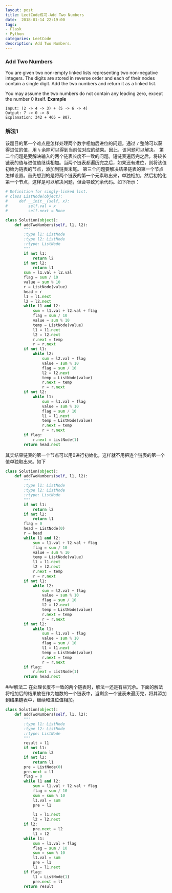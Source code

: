 ```yaml
---
layout: post
title: LeetCode练习-Add Two Numbers
date:  2018-01-14 22:19:00
tags:
- Flask
- Python
categories: LeetCode
description: Add Two Numbers。
--- 
```

### Add Two Numbers
You are given two non-empty linked lists representing two non-negative integers. The digits are stored in reverse order and each of their nodes contain a single digit. Add the two numbers and return it as a linked list.

You may assume the two numbers do not contain any leading zero, except the number 0 itself. 
**Example**  
```
Input: (2 -> 4 -> 3) + (5 -> 6 -> 4)
Output: 7 -> 0 -> 8
Explanation: 342 + 465 = 807.
```  
### 解法1
该题目的第一个难点是怎样处理两个数字相加后进位的问题。通过 `/` 整除可以获得进位的值，用 `%` 余除可以得到当前位对应的结果。因此，该问题可以解决。
第二个问题是要解决输入的两个链表长度不一致的问题。短链表遍历完之后，将较长链表的值与进位值继续相加。当两个链表都遍历完之后，如果还有进位，则将该值初始为链表的节点，添加到链表末尾。
第三个问题要解决结果链表的第一个节点怎样设置。首先想到的是将两个链表的第一个元素取出来，单独相加，然后初始化第一个节点，这样是可以解决问题，但会导致冗余代码。如下所示：  

```Python
# Definition for singly-linked list.
# class ListNode(object):
#     def __init__(self, x):
#         self.val = x
#         self.next = None

class Solution(object):
    def addTwoNumbers(self, l1, l2):
        """
        :type l1: ListNode
        :type l2: ListNode
        :rtype: ListNode
        """
        if not l1:
            return l2
        if not l2:
            return l1
        sum = l1.val + l2.val
        flag = sum / 10
        value = sum % 10
        r = ListNode(value)
        head = r
        l1 = l1.next
        l2 = l2.next
        while l1 and l2:
            sum = l1.val + l2.val + flag
            flag = sum / 10
            value = sum % 10
            temp = ListNode(value)
            l1 = l1.next
            l2 = l2.next
            r.next = temp
            r = r.next
        if not l1:
            while l2:
                sum = l2.val + flag
                value = sum % 10
                flag = sum / 10
                l2 = l2.next
                temp = ListNode(value)
                r.next = temp
                r = r.next
        if not l2:
            while l1:
                sum = l1.val + flag
                value = sum % 10
                flag = sum / 10
                l1 = l1.next
                temp = ListNode(value)
                r.next = temp
                r = r.next
        if flag:
            r.next = ListNode(1)
        return head.next
``` 
其实结果链表的第一个节点可以用0进行初始化，这样就不用把连个链表的第一个值单独取出来。如下   

```python
class Solution(object):
    def addTwoNumbers(self, l1, l2):
        """
        :type l1: ListNode
        :type l2: ListNode
        :rtype: ListNode
        """
        if not l1:
            return l2
        if not l2:
            return l1
        flag = 0
        head = ListNode(0)
        r = head
        while l1 and l2:
            sum = l1.val + l2.val + flag
            flag = sum / 10
            value = sum % 10
            temp = ListNode(value)
            l1 = l1.next
            l2 = l2.next
            r.next = temp
            r = r.next
        if not l1:
            while l2:
                sum = l2.val + flag
                value = sum % 10
                flag = sum / 10
                l2 = l2.next
                temp = ListNode(value)
                r.next = temp
                r = r.next
        if not l2:
            while l1:
                sum = l1.val + flag
                value = sum % 10
                flag = sum / 10
                l1 = l1.next
                temp = ListNode(value)
                r.next = temp
                r = r.next
        if flag:
            r.next = ListNode(1)
        return head.next
```
###解法二
在处理长度不一致的两个链表时，解法一还是有些冗余。下面的解法将相加后的结果放在作为加数的一个链表中，当剩余一个链表未遍历完，将其添加到结果链表中，继续和进位值相加。
```python
class Solution(object):
    def addTwoNumbers(self, l1, l2):
        """
        :type l1: ListNode
        :type l2: ListNode
        :rtype: ListNode
        """
        result = l1
        if not l1:
            return l2
        if not l2:
            return l1
        pre = ListNode(0)
        pre.next = l1
        flag = 0
        while l1 and l2:
            sum = l1.val + l2.val + flag
            flag = sum / 10
            sum = sum % 10
            l1.val = sum
            pre = l1
            
            l1 = l1.next
            l2 = l2.next
        if l2:
            pre.next = l2
            l1 = l2
        while l1:
            sum = l1.val + flag
            flag = sum / 10
            sum = sum % 10
            l1.val = sum
            pre = l1
            l1 = l1.next
        if flag:
            l1 = ListNode(1)
            pre.next = l1
        return result
```